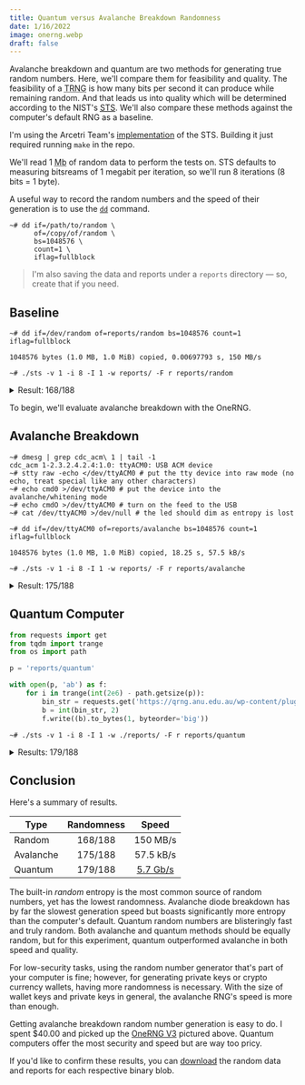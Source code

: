 ```yaml
---
title: Quantum versus Avalanche Breakdown Randomness
date: 1/16/2022
image: onerng.webp
draft: false
---
```


Avalanche breakdown and quantum are two methods for generating true random numbers. Here, we'll compare them for feasibility and quality. The feasibility of a <abbr title="True Random Number Generator">TRNG</abbr> is how many bits per second it can produce while remaining random. And that leads us into quality which will be determined according to the NIST's [<abbr title="Statistical Test Suite">STS</abbr>](https://www.nist.gov/publications/statistical-test-suite-random-and-pseudorandom-number-generators-cryptographic). We'll also compare these methods against the computer's default RNG as a baseline.

I'm using the Arcetri Team's [implementation](https://github.com/arcetri/sts) of the STS. Building it just required running `make` in the repo.

We'll read 1 <abbr title="Megabyte">Mb</abbr> of random data to perform the tests on. STS defaults to measuring bitsreams of 1 megabit per iteration, so we'll run 8 iterations (8 bits = 1 byte).

A useful way to record the random numbers and the speed of their generation is to use the [`dd`](<https://wikipedia.org/wiki/Dd_(Unix)>) command.

```shell
~# dd if=/path/to/random \
      of=/copy/of/random \
      bs=1048576 \
      count=1 \
      iflag=fullblock
```

> I'm also saving the data and reports under a `reports` directory — so, create that if you need.

## Baseline

```shell
~# dd if=/dev/random of=reports/random bs=1048576 count=1 iflag=fullblock

1048576 bytes (1.0 MB, 1.0 MiB) copied, 0.00697793 s, 150 MB/s

~# ./sts -v 1 -i 8 -I 1 -w reports/ -F r reports/random
```

<details>

<summary>Result: 168/188</summary>

A total of 188 tests (some of the 15 tests actually consist of multiple sub-tests) were conducted to evaluate the randomness of 8 bitstreams of 1048576 bits from:

    reports/random

---

The numerous empirical results of these tests were then interpreted with an examination of the proportion of sequences that pass a statistical test (proportion analysis) and the distribution of p-values to check for uniformity (uniformity analysis). The results were the following:

    168/188 tests passed successfully both the analyses.
    20/188 tests did not pass successfully both the analyses.

---

Here are the results of the single tests:

- The "Frequency" test passed both the analyses.

- The "Block Frequency" test passed both the analyses.

- The "Cumulative Sums" (forward) test passed both the analyses.
  The "Cumulative Sums" (backward) test passed both the analyses.

- The "Runs" test FAILED the proportion analysis.

- The "Longest Run of Ones" test passed both the analyses.

- The "Binary Matrix Rank" test FAILED the proportion analysis.

- The "Discrete Fourier Transform" test passed both the analyses.

- 131/148 of the "Non-overlapping Template Matching" tests passed both the analyses.
  17/148 of the "Non-overlapping Template Matching" tests FAILED the proportion analysis.

- The "Overlapping Template Matching" test passed both the analyses.

- The "Maurer's Universal Statistical" test passed both the analyses.

- The "Approximate Entropy" test passed both the analyses.

- 8/8 of the "Random Excursions" tests passed both the analyses.

- 18/18 of the "Random Excursions Variant" tests passed both the analyses.

- The "Serial" (first) test passed both the analyses.
  The "Serial" (second) test passed both the analyses.

- The "Linear Complexity" test FAILED the proportion analysis.

---

</details>

To begin, we'll evaluate avalanche breakdown with the OneRNG.

## Avalanche Breakdown

```shell
~# dmesg | grep cdc_acm\ 1 | tail -1
cdc_acm 1-2.3.2.4.2.4:1.0: ttyACM0: USB ACM device
~# stty raw -echo </dev/ttyACM0 # put the tty device into raw mode (no echo, treat special like any other characters)
~# echo cmd0 >/dev/ttyACM0 # put the device into the avalanche/whitening mode
~# echo cmdO >/dev/ttyACM0 # turn on the feed to the USB
~# cat /dev/ttyACM0 >/dev/null # the led should dim as entropy is lost
```

```shell
~# dd if=/dev/ttyACM0 of=reports/avalanche bs=1048576 count=1 iflag=fullblock

1048576 bytes (1.0 MB, 1.0 MiB) copied, 18.25 s, 57.5 kB/s

~# ./sts -v 1 -i 8 -I 1 -w reports/ -F r reports/avalanche
```

<details>

<summary>Result: 175/188</summary>

A total of 188 tests (some of the 15 tests actually consist of multiple sub-tests) were conducted to evaluate the randomness of 8 bitstreams of 1048576 bits from:

    reports/avalanche

---

The numerous empirical results of these tests were then interpreted with an examination of the proportion of sequences that pass a statistical test (proportion analysis) and the distribution of p-values to check for uniformity (uniformity analysis). The results were the following:

    175/188 tests passed successfully both the analyses.
    13/188 tests did not pass successfully both the analyses.

---

Here are the results of the single tests:

- The "Frequency" test passed both the analyses.

- The "Block Frequency" test passed both the analyses.

- The "Cumulative Sums" (forward) test passed both the analyses.
  The "Cumulative Sums" (backward) test passed both the analyses.

- The "Runs" test passed both the analyses.

- The "Longest Run of Ones" test FAILED the proportion analysis.

- The "Binary Matrix Rank" test passed both the analyses.

- The "Discrete Fourier Transform" test passed both the analyses.

- 138/148 of the "Non-overlapping Template Matching" tests passed both the analyses.
  10/148 of the "Non-overlapping Template Matching" tests FAILED the proportion analysis.

- The "Overlapping Template Matching" test passed both the analyses.

- The "Maurer's Universal Statistical" test passed both the analyses.

- The "Approximate Entropy" test passed both the analyses.

- 8/8 of the "Random Excursions" tests passed both the analyses.

- 18/18 of the "Random Excursions Variant" tests passed both the analyses.

- The "Serial" (first) test FAILED the proportion analysis.
  The "Serial" (second) test FAILED the proportion analysis.

- The "Linear Complexity" test passed both the analyses.

---

</details>

## Quantum Computer

```python
from requests import get
from tqdm import trange
from os import path

p = 'reports/quantum'

with open(p, 'ab') as f:
    for i in trange(int(2e6) - path.getsize(p)):
        bin_str = requests.get('https://qrng.anu.edu.au/wp-content/plugins/colours-plugin/get_one_binary.php').text
        b = int(bin_str, 2)
        f.write((b).to_bytes(1, byteorder='big'))
```

```shell
~# ./sts -v 1 -i 8 -I 1 -w ./reports/ -F r reports/quantum
```

<details>

<summary>Results: 179/188</summary>

A total of 188 tests (some of the 15 tests actually consist of multiple sub-tests) were conducted to evaluate the randomness of 8 bitstreams of 1048576 bits from:

    reports/quantum

---

The numerous empirical results of these tests were then interpreted with an examination of the proportion of sequences that pass a statistical test (proportion analysis) and the distribution of p-values to check for uniformity (uniformity analysis). The results were the following:

    179/188 tests passed successfully both the analyses.
    9/188 tests did not pass successfully both the analyses.

---

Here are the results of the single tests:

- The "Frequency" test passed both the analyses.

- The "Block Frequency" test FAILED the proportion analysis.

- The "Cumulative Sums" (forward) test passed both the analyses.
  The "Cumulative Sums" (backward) test passed both the analyses.

- The "Runs" test passed both the analyses.

- The "Longest Run of Ones" test passed both the analyses.

- The "Binary Matrix Rank" test passed both the analyses.

- The "Discrete Fourier Transform" test passed both the analyses.

- 140/148 of the "Non-overlapping Template Matching" tests passed both the analyses.
  8/148 of the "Non-overlapping Template Matching" tests FAILED the proportion analysis.

- The "Overlapping Template Matching" test passed both the analyses.

- The "Maurer's Universal Statistical" test passed both the analyses.

- The "Approximate Entropy" test passed both the analyses.

- 8/8 of the "Random Excursions" tests passed both the analyses.

- 18/18 of the "Random Excursions Variant" tests passed both the analyses.

- The "Serial" (first) test passed both the analyses.
  The "Serial" (second) test passed both the analyses.

- The "Linear Complexity" test passed both the analyses.

---

</details>

## Conclusion

Here's a summary of results.

| Type      | Randomness |   Speed   |
| --------- | :--------: | :-------: |
| Random    |  168/188   | 150 MB/s  |
| Avalanche |  175/188   | 57.5 kB/s |
| Quantum   |  179/188   | [5.7 Gb/s](https://qrng.anu.edu.au/contact/faq/)  |

The built-in _random_ entropy is the most common source of random numbers, yet has the lowest randomness. Avalanche diode breakdown has by far the slowest generation speed but boasts significantly more entropy than the computer's default. Quantum random numbers are blisteringly fast and truly random. Both avalanche and quantum methods should be equally random, but for this experiment, quantum outperformed avalanche in both speed and quality.

For low-security tasks, using the random number generator that's part of your computer is fine; however, for generating private keys or crypto currency wallets, having more randomness is necessary. With the size of wallet keys and private keys in general, the avalanche RNG's speed is more than enough.

Getting avalanche breakdown random number generation is easy to do. I spent $40.00 and picked up the [OneRNG V3](https://onerng.info/) pictured above. Quantum computers offer the most security and speed but are way too pricy.

If you'd like to confirm these results, you can [download](data/randomReports.zip) the random data and reports for each respective binary blob.
